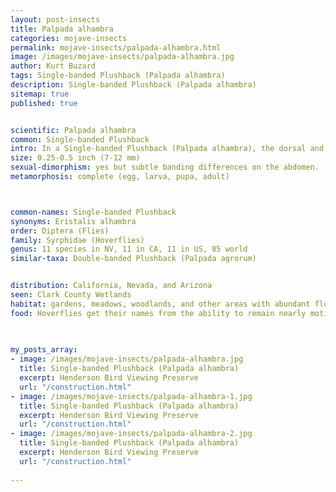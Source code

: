 ```yaml
---
layout: post-insects
title: Palpada alhambra
categories: mojave-insects
permalink: mojave-insects/palpada-alhambra.html
image: /images/mojave-insects/palpada-alhambra.jpg
author: Kurt Buzard
tags: Single-banded Plushback (Palpada alhambra)
description: Single-banded Plushback (Palpada alhambra)
sitemap: true
published: true


scientific: Palpada alhambra
common: Single-banded Plushback
intro: In a Single-banded Plushback (Palpada alhambra), the dorsal and ventral bands are typically aligned or offset by a small amount. In a Double-banded Plushback (Palpada agrorum), the dorsal and ventral bands are offset significantly, appearing to alternate or be positioned opposite each other. When viewing this fly from the top or bottom, it is almost exactly the same as the Double-banded Plushback. The other major factor in the identification of this particular hoverfly, is the distribution. The Double-banded Plushback is found over both north and South America, and very common in the eastern United States. The Single-banded Plushback is found in California, Nevada, and Arizona. This species is characterized by its orange-yellow body with narrow, dark bands on the abdomen and three encircling yellow bands. The thorax is covered with a black metallic shield on the upper side with white to gray hair, and the rest is covered with orange-yellow hair.
size: 0.25-0.5 inch (7-12 mm)
sexual-dimorphism: yes but subtle banding differences on the abdomen.
metamorphosis: complete (egg, larva, pupa, adult)



common-names: Single-banded Plushback
synonyms: Eristalis alhambra
order: Diptera (Flies)
family: Syrphidae (Hoverflies)
genus: 11 species in NV, 11 in CA, 11 in US, 85 world
similar-taxa: Double-banded Plushback (Palpada agrorum)


distribution: California, Nevada, and Arizona
seen: Clark County Wetlands
habitat: gardens, meadows, woodlands, and other areas with abundant flowering plants. The larvae, on the other hand, are often found in damp or aquatic environments with decaying organic matter.
food: Hoverflies get their names from the ability to remain nearly motionless while in flight. The adults are also known as flower flies for they are commonly found around and on flowers, from which they get both energy-giving nectar and protein-rich pollen. The larvae are aquatic filter feeders of the rat-tailed type. They are called rat-tailed maggots because they have a thin, respiratory (breathing) appendage (anal spiracles) at the rear that can be up to several times the length of the body.
 
   

my_posts_array:
- image: /images/mojave-insects/palpada-alhambra.jpg
  title: Single-banded Plushback (Palpada alhambra)
  excerpt: Henderson Bird Viewing Preserve
  url: "/construction.html"
- image: /images/mojave-insects/palpada-alhambra-1.jpg
  title: Single-banded Plushback (Palpada alhambra)
  excerpt: Henderson Bird Viewing Preserve
  url: "/construction.html"
- image: /images/mojave-insects/palpada-alhambra-2.jpg
  title: Single-banded Plushback (Palpada alhambra)
  excerpt: Henderson Bird Viewing Preserve
  url: "/construction.html"
 
---
```

  
  
 <p></p>
  
